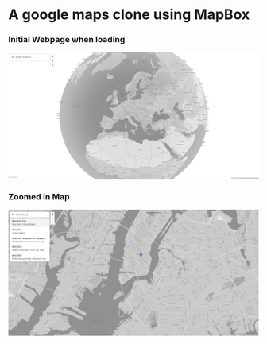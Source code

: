 # A google maps clone using MapBox

### Initial Webpage when loading
![initial page](res/image0.png)

### Zoomed in Map
![searching for location](res/image1.png)